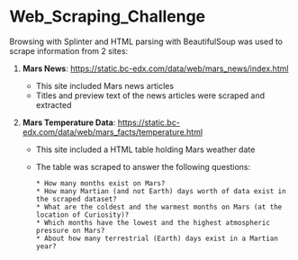 # Web_Scraping_Challenge


Browsing with Splinter and HTML parsing with BeautifulSoup was used to scrape information from 2 sites: 

1. **Mars News**: https://static.bc-edx.com/data/web/mars_news/index.html

      - This site included Mars news articles
      - Titles and preview text of the news articles were scraped and extracted


2. **Mars Temperature Data**: https://static.bc-edx.com/data/web/mars_facts/temperature.html


      - This site included a HTML table holding Mars weather date
      - The table was scraped to answer the following questions:


            * How many months exist on Mars?
            * How many Martian (and not Earth) days worth of data exist in the scraped dataset?
            * What are the coldest and the warmest months on Mars (at the location of Curiosity)?
            * Which months have the lowest and the highest atmospheric pressure on Mars?
            * About how many terrestrial (Earth) days exist in a Martian year? 


